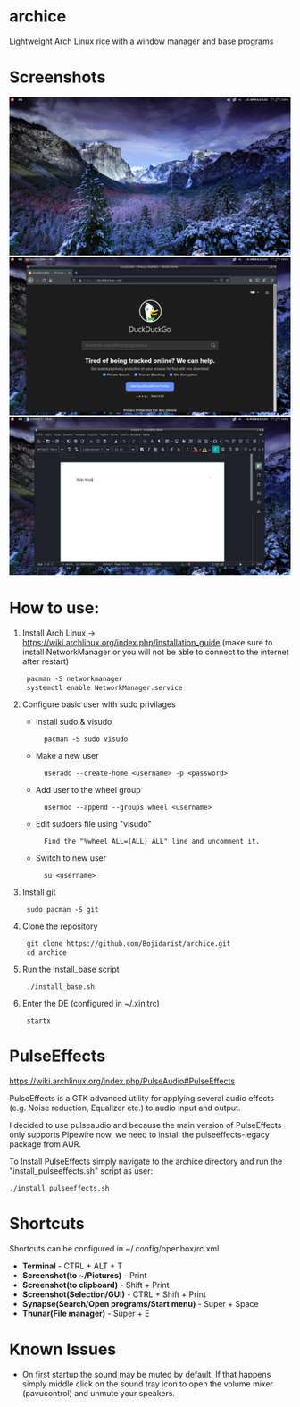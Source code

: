 # archice

Lightweight Arch Linux rice with a window manager and base programs

# Screenshots

![](Screenshots/1.png)
![](Screenshots/2.png)
![](Screenshots/3.png)

# How to use:

1. Install Arch Linux -> https://wiki.archlinux.org/index.php/Installation_guide (make sure to install NetworkManager or you will not be able to connect to the internet after restart)

        pacman -S networkmanager
        systemctl enable NetworkManager.service

2. Configure basic user with sudo privilages

    - Install sudo & visudo
        
            pacman -S sudo visudo

    - Make a new user

            useradd --create-home <username> -p <password>

    - Add user to the wheel group

            usermod --append --groups wheel <username>

    - Edit sudoers file using "visudo"

            Find the "%wheel ALL=(ALL) ALL" line and uncomment it.

    - Switch to new user
            
            su <username>

3. Install git

        sudo pacman -S git

4. Clone the repository

        git clone https://github.com/Bojidarist/archice.git
        cd archice

5. Run the install_base script

        ./install_base.sh

6. Enter the DE (configured in ~/.xinitrc)

        startx

# PulseEffects

https://wiki.archlinux.org/index.php/PulseAudio#PulseEffects

PulseEffects is a GTK advanced utility for applying several audio effects (e.g. Noise reduction, Equalizer etc.) to audio input and output. 

I decided to use pulseaudio and because the main version of PulseEffects only supports Pipewire now, we need to install the pulseeffects-legacy package from AUR.

To Install PulseEffects simply navigate to the archice directory and run the "install_pulseeffects.sh" script as user:

    ./install_pulseeffects.sh

# Shortcuts

Shortcuts can be configured in ~/.config/openbox/rc.xml

- **Terminal** - CTRL + ALT + T
- **Screenshot(to ~/Pictures)** - Print
- **Screenshot(to clipboard)** - Shift + Print
- **Screenshot(Selection/GUI)** - CTRL + Shift + Print
- **Synapse(Search/Open programs/Start menu)** - Super + Space
- **Thunar(File manager)** - Super + E

# Known Issues

- On first startup the sound may be muted by default. If that happens simply middle click on the sound tray icon to open the volume mixer (pavucontrol) and unmute your speakers.